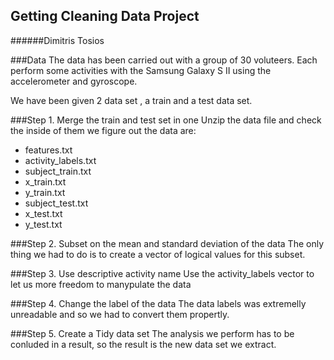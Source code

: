 Getting Cleaning Data Project
------------------------------------
######Dimitris Tosios


###Data
The data has been carried out with a group of 30 voluteers. Each perform some activities with the Samsung Galaxy S II using the accelerometer and gyroscope.

We have been given 2 data set , a train and a test data set. 

###Step 1. Merge the train and test set in one
Unzip the data file and check the inside of them we figure out the data are:

* features.txt
* activity_labels.txt
* subject_train.txt
* x_train.txt
* y_train.txt
* subject_test.txt
* x_test.txt
* y_test.txt

###Step 2. Subset on the mean and standard deviation of the data
The only thing we had to do is to create a vector of logical values for this subset.

###Step 3. Use descriptive activity name
Use the activity_labels vector to let us more freedom to manypulate the data

###Step 4. Change the label of the data
The data labels was extremelly unreadable and so we had to convert them propertly.

###Step 5. Create a Tidy data set
The analysis we perform has to be conluded in a result, so the result is the new data set we extract.